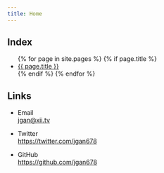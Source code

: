 ```yaml
---
title: Home
---
```


## Index

<ul>
  {% for page in site.pages %}
  {% if page.title %}
  <li>
    <a href="{{ page.url }}">{{ page.title }}</a>
  </li>
  {% endif %}
  {% endfor %}
</ul>

## Links

- Email  
  <jgan@xii.tv>

- Twitter  
  <https://twitter.com/jgan678>

- GitHub  
  <https://github.com/jgan678>
